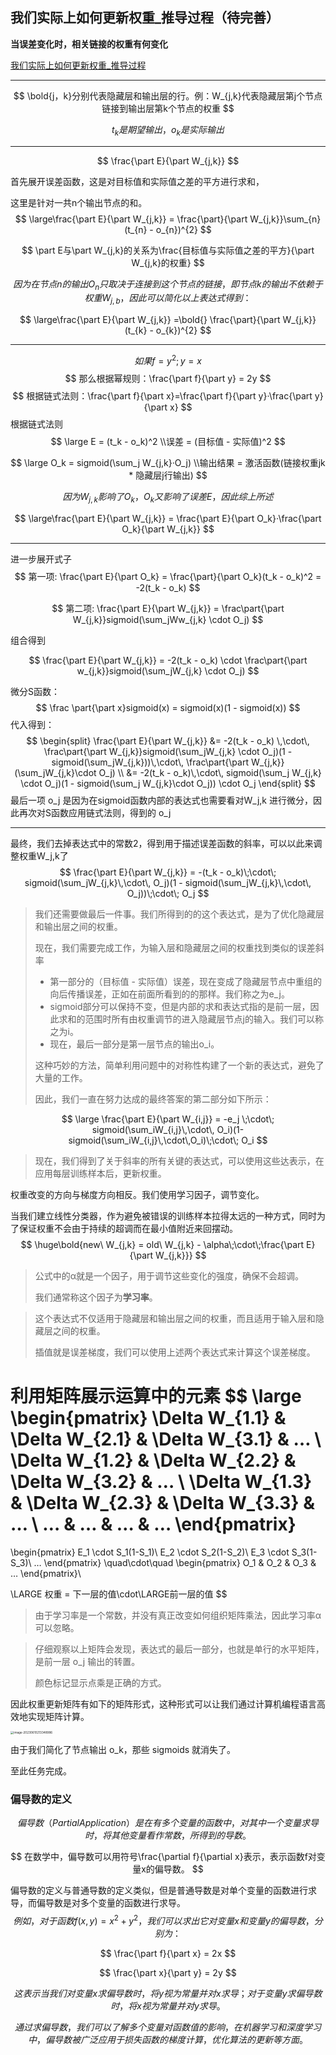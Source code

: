 ## 我们实际上如何更新权重_推导过程（待完善）

**当误差变化时，相关链接的权重有何变化**

[我们实际上如何更新权重_推导过程](./我们实际上如何更新权重_推导过程.html)

---

$$
\bold{j，k}分别代表隐藏层和输出层的行。例：W_{j,k}代表隐藏层第j个节点链接到输出层第k个节点的权重
$$

$$
t_{k}是期望输出，o_{k}是实际输出
$$

---


$$
\frac{\part E}{\part W_{j,k}}
$$

首先展开误差函数，这是对目标值和实际值之差的平方进行求和，

这里是针对一共n个输出节点的和。
$$
\large\frac{\part E}{\part W_{j,k}} = \frac{\part}{\part W_{j,k}}\sum_{n}(t_{n} - o_{n})^{2}
$$

$$
\part E与\part W_{j,k}的关系为\frac{目标值与实际值之差的平方}{\part W_{j,k}的权重}
$$

$$
因为在节点n的输出O_n只取决于连接到这个节点的链接，即节点k的输出不依赖于权重W_{j,b}，因此可以简化以上表达式得到：
$$


$$
\large\frac{\part E}{\part W_{j,k}} =\bold{} \frac{\part}{\part W_{j,k}}(t_{k} - o_{k})^{2}
$$

---


$$
如果 f = y^2;y=x
$$
$$
那么根据幂规则：\frac{\part f}{\part y} = 2y
$$
$$
根据链式法则：\frac{\part f}{\part x}=\frac{\part f}{\part y}·\frac{\part y}{\part x}
$$
根据链式法则
$$
\large E = (t_k - o_k)^2
\\误差 = (目标值 - 实际值)^2
$$

$$
\large O_k = sigmoid(\sum_j W_{j,k}·O_j)
\\输出结果 = 激活函数(链接权重jk * 隐藏层j行输出)
$$

$$
因为W_{j,k}影响了O_k，O_k又影响了误差E，因此综上所述
$$

$$
\large\frac{\part E}{\part W_{j,k}} = \frac{\part E}{\part O_k}·\frac{\part O_k}{\part W_{j,k}}
$$

---

进一步展开式子
$$
第一项: \frac{\part E}{\part O_k} = \frac{\part}{\part O_k}(t_k - o_k)^2 = -2(t_k - o_k)
$$

$$
第二项: \frac{\part E}{\part W_{j,k}} = \frac\part{\part W_{j,k}}sigmoid(\sum_jWw_{j,k} \cdot O_j)
$$

组合得到

$$
\frac{\part E}{\part W_{j,k}} = -2(t_k - o_k) \cdot \frac\part{\part w_{j,k}}sigmoid(\sum_jW_{j,k} \cdot O_j)
$$


微分S函数：
$$
\frac \part{\part x}sigmoid(x) = sigmoid(x)(1 - sigmoid(x))
$$
代入得到：
$$
\begin{split}
\frac{\part E}{\part W_{j,k}}
&= -2(t_k - o_k) \,\cdot\, \frac\part{\part W_{j,k}}sigmoid(\sum_jW_{j,k} \cdot O_j)(1 - sigmoid(\sum_jW_{j,k}))\,\cdot\, \frac\part{\part W_{j,k}}(\sum_jW_{j,k}\cdot O_j) \\
&= -2(t_k - o_k)\,\cdot\, sigmoid(\sum_j W_{j,k} \cdot O_j)(1 - sigmoid(\sum_j W_{j,k}\cdot O_j)) \cdot O_j
\end{split}
$$
最后一项 o_j 是因为在sigmoid函数内部的表达式也需要看对W_j,k 进行微分，因此再次对S函数应用链式法则，得到的 o_j

---

最终，我们去掉表达式中的常数2，得到用于描述误差函数的斜率，可以以此来调整权重W_j,k了
$$
\frac{\part E}{\part W_{j,k}} = -(t_k - o_k)\;\cdot\; sigmoid(\sum_jW_{j,k}\,\cdot\, O_j)(1 - sigmoid(\sum_jW_{j,k}\,\cdot\, O_j))\;\cdot\; O_j
$$

> 我们还需要做最后一件事。我们所得到的的这个表达式，是为了优化隐藏层和输出层之间的权重。
>
> 现在，我们需要完成工作，为输入层和隐藏层之间的权重找到类似的误差斜率
>
> - 第一部分的（目标值 - 实际值）误差，现在变成了隐藏层节点中重组的向后传播误差，正如在前面所看到的的那样。我们称之为e_j。
> - sigmoid部分可以保持不变，但是内部的求和表达式指的是前一层，因此求和的范围时所有由权重调节的进入隐藏层节点j的输入。我们可以称之为i。
> - 现在，最后一部分是第一层节点的输出o_i。
>
> 这种巧妙的方法，简单利用问题中的对称性构建了一个新的表达式，避免了 大量的工作。
>
> 因此，我们一直在努力达成的最终答案的第二部分如下所示：

$$
\large \frac{\part E}{\part W_{i,j}} = -e_j \;\cdot\; sigmoid(\sum_iW_{i,j}\,\cdot\, O_i)(1-sigmoid(\sum_iW_{i,j}\,\cdot\,O_i)\;\cdot\; O_i
$$

> 现在，我们得到了关于斜率的所有关键的表达式，可以使用这些达表示，在应用每层训练样本后，更新权重。



权重改变的方向与梯度方向相反。我们使用学习因子，调节变化。

当我们建立线性分类器，作为避免被错误的训练样本拉得太远的一种方式，同时为了保证权重不会由于持续的超调而在最小值附近来回摆动。
$$
\huge\bold{new\ W_{j,k} = old\ W_{j,k} - \alpha\;\cdot\;\frac{\part E}{\part W_{j,k}}}
$$

> 公式中的α就是一个因子，用于调节这些变化的强度，确保不会超调。
>
> 我们通常称这个因子为**学习率**。

> 这个表达式不仅适用于隐藏层和输出层之间的权重，而且适用于输入层和隐藏层之间的权重。
>
> 插值就是误差梯度，我们可以使用上述两个表达式来计算这个误差梯度。

利用矩阵展示运算中的元素
$$
\large
\begin{pmatrix}
\Delta W_{1.1} & \Delta W_{2.1} & \Delta W_{3.1} & … \\
\Delta W_{1.2} & \Delta W_{2.2} & \Delta W_{3.2} & … \\
\Delta W_{1.3} & \Delta W_{2.3} & \Delta W_{3.3} & … \\
… & … & … & …
\end{pmatrix}
=
\begin{pmatrix}
E_1 \cdot S_1(1-S_1)\\
E_2 \cdot S_2(1-S_2)\\
E_3 \cdot S_3(1-S_3)\\
…
\end{pmatrix}
\quad\cdot\quad
\begin{pmatrix}
O_1 & O_2 & O_3 & …
\end{pmatrix}\\

\LARGE 权重 = 下一层的值\cdot\LARGE前一层的值
$$

> 由于学习率是一个常数，并没有真正改变如何组织矩阵乘法，因此学习率α可以忽略。

> 仔细观察以上矩阵会发现，表达式的最后一部分，也就是单行的水平矩阵，是前一层 o_j 输出的转置。
>
> 颜色标记显示点乘是正确的方式。

因此权重更新矩阵有如下的矩阵形式，这种形式可以让我们通过计算机编程语言高效地实现矩阵计算。

<img src="我们实际上如何更新权重_推导过程.assets\image-20230610213348986.png" alt="image-20230610213348986" style="zoom:33%;" />

由于我们简化了节点输出 o_k，那些 sigmoids 就消失了。

至此任务完成。



### 偏导数的定义

$$
偏导数（Partial Application）是在有多个变量的函数中，对其中一个变量求导时，将其他变量看作常数，所得到的导数。
$$

$$
在数学中，偏导数可以用符号\frac{\partial f}{\partial x}表示，表示函数f对变量x的偏导数。
$$



偏导数的定义与普通导数的定义类似，但是普通导数是对单个变量的函数进行求导，而偏导数是对多个变量的函数进行求导。
$$
例如，对于函数f(x,y) = x^{2} + y^{2}，我们可以求出它对变量x和变量y的偏导数，分别为：
$$

$$
\frac{\part f}{\part x} = 2x
$$

$$
\frac{\part x}{\part y} = 2y
$$


$$
这表示当我们对变量x求偏导数时，将y视为常量并对x求导；对于变量y求偏导数时，将x视为常量并对y求导。
$$

$$
通过求偏导数，我们可以了解多个变量对函数值的影响，在机器学习和深度学习中，偏导数被广泛应用于损失函数的梯度计算，优化算法的更新等方面。
$$

